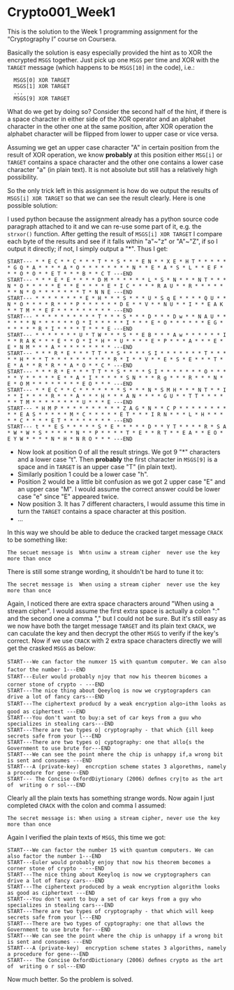 Crypto001_Week1
===============

This is the solution to the Week 1 programming assignment for the “Cryptography I” course on Coursera.

Basically the solution is easy especially provided the hint as to XOR the encrypted `MSGS` together. Just pick up one `MSGS` per time and XOR with the `TARGET` message (which happens to be `MSGS[10]` in the code), i.e.:

```
  MSGS[0] XOR TARGET
  MSGS[1] XOR TARGET
  ...
  MSGS[9] XOR TARGET
```

What do we get by doing so? Consider the second half of the hint, if there is a space character in either side of the XOR operator and an alphabet character in the other one at the same position, after XOR operation the alphabet character will be flipped from lower to upper case or vice versa.

Assuming we get an upper case character "A" in certain position from the result of XOR operation, we know **probably** at this position either `MSG[i]` or `TARGET` contains a space character and the other one contains a lower case character "a" (in plain text). It is not absolute but still has a relatively high possibility.

So the only trick left in this assignment is how do we output the results of `MSGS[i] XOR TARGET` so that we can see the result clearly. Here is one possible solution:

I used python because the assignment already has a python source code paragraph attached to it and we can re-use some part of it, e.g. the `strxor()` function. After getting the result of `MSGS[i] XOR TARGET` I compare each byte of the results and see if it falls within "a"~"z" or "A"~"Z", if so I output it directly; if not, I simply output a "\*". Thus I get:

```
START--- * * E C * * C * * * T * * S * * * E N * * X E * H T * * * * * * G Q * A * * * * A * O * * * * * * * * N * * E * A * S * L * * E F * * * O * O * * E T * * * B * * C T ---END
START--- * * * E * E * * * * D M * * * * * * L * S * N * * * N T * * * N * O * * * * * E * * E * * * * E * I C * * * * R A U * * R * * * * * * * N * O * * * * * * * T * N N E ---END
START--- * * * * * * * * E * H * * * S * * * U * S q E * * * * Q U * * N * O * * * * R * * * P * * * * * * D E * * V * * N U * * I * * E A K * * T M * * E F * * * * * * * * * ---END
START--- * * * * * * * * * * T * * * S * * * D * * * D w * * N A U * * * * * * N * * * * * * O * I * * * * * I * * * E * O * * * * * * E G * * * * * * R * I * * * * T * * * E ---END
START--- * * * * * * * U * T W * * * S * * E B * * * A w * * * * * * I * * R A K * * * E * * O * I * H * * U * * * * E * P * * * A * * * E * E * N M * * * A * * * * * * * * * ---END
START--- * * * R * E * * * T T * * S * * * * S I * * * * * * * T * * * * * H * * * T * * * * * * * * * * R * I * * V * * E * S * E * * * T * E * A * * R * R * * A * O * * C * ---END
START--- * * * R * E * * * T T * * S * * * * S I * * * * * * * O * * * * * Y * * * * * E * * A * I * * * * * S N * * * R g * * * R * * * N * E * O M * * * * * * * * E O * * * ---END
START--- * * E C * * C * * * * * * * S * * * N * S M H * * * N T * * I * * I * * * * R * * * A * * * H * * * A N * * * * G U * * T T * * * * * * T M * * * * * * * * U * * * E ---END
START--- * H M P * * * * * * * * * * Z A G * N * * C P * * * * * * * * * * E A S * * * * * M * C * * * * * E T * * * I R N * * * L * H * * * * * C * * * * E T * * * * * * * * ---END
START--- t * * E S * * * * * S * E * * * * * D * * Y T * * * * R * S A * W * W * S * * * * * N * * P * * * * T * E * * R T * * E A * * E O * E Y W * * * * N * H * N R O * * * ---END
```

* Now look at position 0 of all the result strings. We got 9 "\*" characters and a lower case "t". Then **probably** the first character in `MSGS[9]` is a space and in `TARGET` is an upper case "T" (in plain text).
* Similarly position 1 could be a lower case "h".
* Position 2 would be a little bit confusion as we got 2 upper case "E" and an upper case "M". I would assume the correct answer could be lower case "e" since "E" appeared twice.
* Now position 3. It has 7 different characters, I would assume this time in turn the `TARGET` contains a space character at this position.
* ...

In this way we should be able to deduce the cracked target message `CRACK` to be something like:

```The secuet message is  Whtn usinw a stream cipher  never use the key more than once```

There is still some strange wording, it shouldn't be hard to tune it to:

```The secret message is  When using a stream cipher  never use the key more than once```

Again, I noticed there are extra space characters around "When using a stream cipher". I would assume the first extra space is actually a colon ":" and the second one a comma "," but I could not be sure. But it's still easy as we now have both the target message `TARGET` and its plain text `CRACK`, we can caculate the key and then decrypt the other `MSGS` to verify if the key's correct. Now if we use `CRACK` with 2 extra space characters directly we will get the crasked `MSGS` as below:

```
START---We can factor the numxer 15 with quantum computer. We can also factor the number 1---END
START---Euler would probably njoy that now his theorem bicomes a corner stone of crypto - ---END
START---The nice thing about Qeeyloq is now we cryptograpders can drive a lot of fancy cars---END
START---The ciphertext producd by a weak encryption algo~ithm looks as good as ciphertext ---END
START---You don't want to buy:a set of car keys from a guu who specializes in stealing cars---END
START---There are two types o| cryptography - that which {ill keep secrets safe from your l---END
START---There are two types o| cyptography: one that allo{s the Government to use brute for---END
START---We can see the point mhere the chip is unhappy if,a wrong bit is sent and consumes ---END
START---A (private-key)  encrcption scheme states 3 algorethms, namely a procedure for gene---END
START--- The Concise OxfordDiytionary (2006) deﬁnes cry|to as the art of  writing o r sol---END
```

Clearly all the plain texts has something strange words. Now again I just completed `CRACK` with the colon and comma I assumed:

```The secret message is: When using a stream cipher, never use the key more than once```

Again I verified the plain texts of `MSGS`, this time we got:

```
START---We can factor the number 15 with quantum computers. We can also factor the number 1---END
START---Euler would probably enjoy that now his theorem becomes a corner stone of crypto - ---END
START---The nice thing about Keeyloq is now we cryptographers can drive a lot of fancy cars---END
START---The ciphertext produced by a weak encryption algorithm looks as good as ciphertext ---END
START---You don't want to buy a set of car keys from a guy who specializes in stealing cars---END
START---There are two types of cryptography - that which will keep secrets safe from your l---END
START---There are two types of cyptography: one that allows the Government to use brute for---END
START---We can see the point where the chip is unhappy if a wrong bit is sent and consumes ---END
START---A (private-key)  encryption scheme states 3 algorithms, namely a procedure for gene---END
START--- The Concise OxfordDictionary (2006) deﬁnes crypto as the art of  writing o r sol---END
```

Now much better. So the problem is solved.

